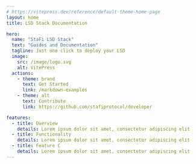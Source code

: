 ```yaml
---
# https://vitepress.dev/reference/default-theme-home-page
layout: home
title: LSD Stack Documentation

hero:
  name: "StaFi LSD Stack"
  text: "Guides and Documentation"
  tagline: Just one click to deploy your LSD
  image:
    src: /image/logo.svg
    alt: VitePress
  actions:
    - theme: brand
      text: Get Started
      link: /markdown-examples
    - theme: alt
      text: Contribute
      link: https://github.com/stafiprotocol/developer

features:
  - title: Overview
    details: Lorem ipsum dolor sit amet, consectetur adipiscing elit
  - title: Functionality
    details: Lorem ipsum dolor sit amet, consectetur adipiscing elit
  - title: Feature C
    details: Lorem ipsum dolor sit amet, consectetur adipiscing elit
---
```


